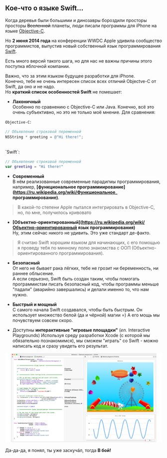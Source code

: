 ## Кое-что о языке **Swift**...

Когда деревья были большими и динозавры бороздили просторы просторы ~~Вселенной~~ планеты, люди писали программы для iPhone на языке [Objective-C](https://ru.wikipedia.org/wiki/Objective-C).
  
Но **2 июня 2014 года** на конференции WWDC Apple удивила сообщество программистов, выпустив новый собственный язык программирования [Swift](https://ru.wikipedia.org/wiki/Swift_(язык_программирования)).
  
Есть много версий такого шага, но для нас не важны причины этого поступка яблочной компании.
  
Важно, что за этим языком будущее разработки для iPhone.  
Конечно, тебе не очень интересен список всех отличий Objectve-C от Swift, да оно и не надо.   
Но **краткий список особенностей Swift** не помешает:

+ **Лаконичный**  
Особенно по сравнению с Objective-C или Java. Конечно, всё это очень субъективно, но это не только моё мнение.
Для сравнения:  
  
`Objective-C`:  

```objective-c
// Объявление строковой переменной
NSString * greeting = @"Hi there!";
```
    
<br>
`Swift`:
    
```swift  
// Объявление строковой переменной
var greeting = "Hi there!"
```
  
+ **Современный**  
В нём реализованные современные парадигмы программирования, например, **[функциональное программиирование](https://ru.wikipedia.org/wiki/Функциональное_ программирование)**.
> В какой-то степени Apple пытался интегрировать в Objective-C, но, по мне, получилось кривовато

+ **[Объектно-ориентированный](https://ru.wikipedia.org/wiki/Объектно-ориентированный язык программирования)**  
Ну, этим сейчас никого не удивить. Это уже стандарт де-факто.
> Я считаю Swift хорошим языком для начинающих, с его помощью я проведу тебя по минному полю знакомства с ООП (Объектно-ориентированного программирования).

+ **Безопасный**  
От него не бывает рака лёгких, тебе не грозит ни беременность, ни раннее облысение.  
А если серьезно, Swift быть создан таким, чтобы помогать программистам писать безопасный код, чтобы программы меньше "падали" (аварийно завершались) и делали именно то, что нам нужно.

+ **Быстрый и мощный**  
С самого начала Swift создавался, чтобы быть быстрым. Он использует множество белой (да и чёрной) магии =) А его мощь мы почувствуем совсем скоро.

+ Доступны **интерактивные "игровые площадки"** (*en.* Interactive Playgrounds)
Используя среду разработки Xcode (с которой мы обязательно познакомимся), мы сможем "играть" со Swift - можно написать код и сразу увидеть его результат.  

![](/img/2.0.swift-playground.jpg)

Да-да-да, я понял, ты уже заскучáл, тогда **В бой!**